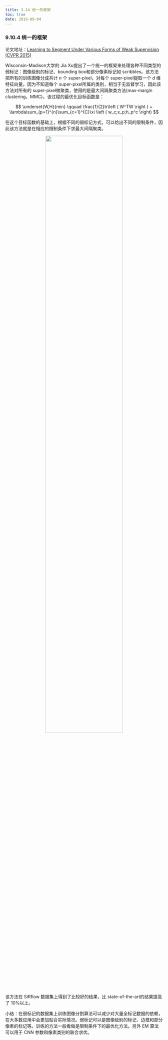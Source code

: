 ```yaml
---
title: 3.14 统一的框架
toc: true
date: 2019-09-04
---
```


### 9.10.4 统一的框架


论文地址：[Learning to Segment Under Various Forms of Weak Supervision (CVPR 2015)](https://www.cv-foundation.org/openaccess/content_cvpr_2015/papers/Xu_Learning_to_Segment_2015_CVPR_paper.pdf)


Wisconsin-Madison大学的 Jia Xu提出了一个统一的框架来处理各种不同类型的弱标记：图像级别的标记、bounding box和部分像素标记如 scribbles。该方法把所有的训练图像分成共计 $n$ 个 super-pixel，对每个 super-pixel提取一个 $d$ 维特征向量。因为不知道每个 super-pixel所属的类别，相当于无监督学习，因此该方法对所有的 super-pixel做聚类，使用的是最大间隔聚类方法(max-margin clustering，MMC)，该过程的最优化目标函数是：

$$
\underset{W,H}{min} \qquad  \frac{1}{2}tr\left ( W^TW \right ) + \lambda\sum_{p=1}^{n}\sum_{c=1}^{C}\xi \left ( w_c;x_p;h_p^c \right)
$$


在这个目标函数的基础上，根据不同的弱标记方式，可以给出不同的限制条件，因此该方法就是在相应的限制条件下求最大间隔聚类。

<p align="center">
    <img width="70%" height="70%" src="http://images.iterate.site/blog/image/20190722/2f7WlfAC2aPN.png?imageslim">
</p>



该方法在 Siftflow 数据集上得到了比较好的结果，比 state-of-the-art的结果提高了 10%以上。


小结：在弱标记的数据集上训练图像分割算法可以减少对大量全标记数据的依赖，在大多数应用中会更加贴合实际情况。弱标记可以是图像级别的标记、边框和部分像素的标记等。训练的方法一般看做是限制条件下的最优化方法。另外 EM 算法可以用于 CNN 参数和像素类别的联合求优。
